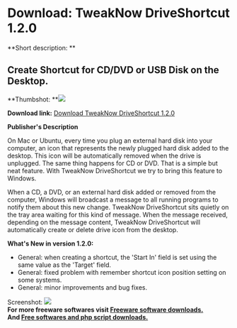 # Download: TweakNow DriveShortcut 1.2.0

**Short description: **

## Create Shortcut for CD/DVD or USB Disk on the Desktop.

  
**Thumbshot: **![](http://www.freewarefiles.com/screenshot/twknw_drvshrtct_md.jpg)   
  
**Download link:** [Download TweakNow DriveShortcut 1.2.0](http://freesoftwares.boysofts.com/TweakNow-DriveShortcut_program_76332.html)  
  

**Publisher's Description**  
  

On Mac or Ubuntu, every time you plug an external hard disk into your
computer, an icon that represents the newly plugged hard disk added to the
desktop. This icon will be automatically removed when the drive is unplugged.
The same thing happens for CD or DVD. That is a simple but neat feature. With
TweakNow DriveShortcut we try to bring this feature to Windows.

When a CD, a DVD, or an external hard disk added or removed from the computer,
Windows will broadcast a message to all running programs to notify them about
this new change. TweakNow DriveShortcut sits quietly on the tray area waiting
for this kind of message. When the message received, depending on the message
content, TweakNow DriveShortcut will automatically create or delete drive icon
from the desktop.

**What's New in version 1.2.0:**

  * General: when creating a shortcut, the 'Start In' field is set using the same value as the 'Target' field. 
  * General: fixed problem with remember shortcut icon position setting on some systems. 
  * General: minor improvements and bug fixes. 

  
  
Screenshot: ![](http://www.freewarefiles.com/screenshot/twknw_drvshrtct.jpg)  
**For more freeware softwares visit [Freeware software downloads.](http://freesoftwares.boysofts.com/)**   
**And [Free softwares and php script downloads.](http://www.boysofts.com/)**


